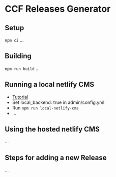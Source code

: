 # CCF Releases Generator

## Setup

`npm ci`
...

## Building

`npm run build`
...

## Running a local netlify CMS

* [Tutorial](https://www.netlifycms.org/docs/beta-features/#working-with-a-local-git-repository)
* Set local_backend: true in admin/config.yml
* Run `npm run local-netlify-cms`
* ...

## Using the hosted netlify CMS
...

## Steps for adding a new Release
...
